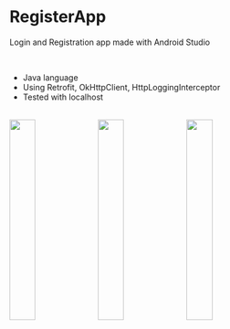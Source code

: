 # RegisterApp

Login and Registration app made with Android Studio

<br/> 
 
<ul>
  <li>Java language</li>
  <li>Using Retrofit, OkHttpClient, HttpLoggingInterceptor</li>
  <li>Tested with localhost</li>
</ul> 

<br/> 

<div class="row">
  <div class="column">
    <img src="https://user-images.githubusercontent.com/43496943/144241465-b59a6eca-67a3-4da3-99b2-3b52ac5a16d0.jpg" style="width:30%">
    <img src="https://user-images.githubusercontent.com/43496943/144241533-79613425-d580-4c80-8541-88d160875a80.jpg" style="width:30%">
   <img src="https://user-images.githubusercontent.com/43496943/144241576-67db6486-82d8-442f-a847-87370f9eba60.jpgg" style="width:30%">
  </div>
</div>


